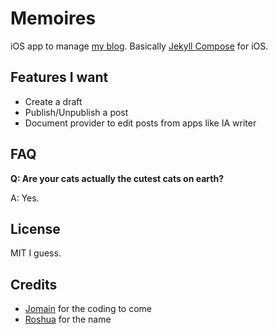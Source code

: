 # Memoires
iOS app to manage [my blog](https://romain-pouclet.com/). Basically [Jekyll Compose](https://github.com/jekyll/jekyll-compose) for iOS.

## Features I want

* Create a draft
* Publish/Unpublish a post
* Document provider to edit posts from apps like IA writer

## FAQ

**Q: Are your cats actually the cutest cats on earth?**

A: Yes.

## License

MIT I guess.

## Credits

* [Jomain](twitter.com/palleas) for the coding to come
* [Roshua](https://twitter.com/notjosh) for the name
